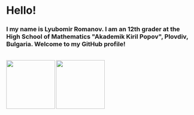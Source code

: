 # Hello!

### I my name is Lyubomir Romanov. I am an 12th grader at the High School of Mathematics "Akademik Kiril Popov", Plovdiv, Bulgaria. Welcome to my GitHub profile!
<br>
<img height="130" align="left" src="https://github-readme-stats.vercel.app/api?username=romanov-lyubomir&count_private=true&hide=prs&show_icons=true" style="max-width:100%;">
<img height="130" align="left" src="https://github-readme-stats.vercel.app/api/top-langs/?username=romanov-lyubomir&layout=compact" style="max-width:100%;">
